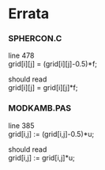 # Errata

### SPHERCON.C

line 478  
grid[i][j] = (grid[i][j]-0.5)*f;
  
should read  
grid[i][j] = grid[i][j]*f;

### MODKAMB.PAS

line 385  
grid[i,j] := (grid[i,j]-0.5)*u;

should read  
grid[i,j] := grid[i,j]*u;

